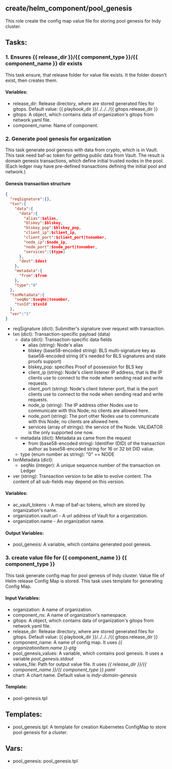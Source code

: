 ## create/helm_component/pool_genesis
This role create the config map value file for storing pool genesis for Indy cluster.

## Tasks:
### 1. Ensures {{ release_dir }}/{{ component_type }}/{{ component_name }} dir exists
This task ensure, that release folder for value file exists.
It the folder doesn't exist, then creates them.

#### Variables:
 - release_dir: Release directory, where are stored generated files for gitops. Default value: {{ playbook_dir }}/../../../{{ gitops.release_dir }}
 - gitops: A object, which contains data of organization's gitops from network.yaml file.
 - component_name: Name of component.

### 2. Generate pool genesis for organization
This task generate pool genesis with data from crypto, which is in Vault.
This task need baf-ac token for getting public data from Vault.
The result is domain genesis transactions, which define initial trusted nodes in the pool.
(Each ledger may have pre-defined transactions defining the initial pool and network.)

#### Genesis transaction structure
```json
{
  "reqSignature":{},
  "txn":{
    "data":{
      "data":{
        "alias":$alias,
        "blskey":$blskey,
        "blskey_pop":$blskey_pop,
        "client_ip":$client_ip,
        "client_port":$client_port|tonumber,
        "node_ip":$node_ip,
        "node_port":$node_port|tonumber,
        "services":[$type]
      },
      "dest":$dest
    },
    "metadata":{
      "from":$from
    },
    "type":"0"
  },
  "txnMetadata":{
    "seqNo":$seqNo|tonumber,
    "txnId":$txnId
  },
  "ver":"1"
}
```
- reqSignature (dict): Submitter's signature over request with transaction.
- txn (dict): Transaction-specific payload (data)
    - data (dict): Transaction-specific data fields
        - alias (string): Node's alias
        - blskey (base58-encoded string): BLS multi-signature key as base58-encoded string (it's needed for BLS signatures and state proofs support)
        - blskey_pop: specifies Proof of possession for BLS key
        - client_ip (string): Node's client listener IP address, that is the IP clients use to connect to the node when sending read and write requests.
        - client_port (string): Node's client listener port, that is the port clients use to connect to the node when sending read and write requests.
        - node_ip (string): The IP address other Nodes use to communicate with this Node; no clients are allowed here.
        - node_port (string): The port other Nodes use to communicate with this Node; no clients are allowed here.
        - services (array of strings): the service of the Node. VALIDATOR is the only supported one now.
    - metadata (dict): Metadata as came from the request
        - from (base58-encoded string): Identifier (DID) of the transaction author as base58-encoded string for 16 or 32 bit DID value.
    - type (enum number as string): "0" == NODE
- txnMetadata (dict):
    - seqNo (integer): A unique sequence number of the transaction on Ledger
- ver (string): Transaction version to be able to evolve content. The content of all sub-fields may depend on this version.

#### Variables:
 - ac_vault_tokens - A map of baf-ac tokens, which are stored by organization's name.
 - organization.vault.url - A url address of Vault for a organization.
 - organization.name - An organization name.

#### Output Variables:
 - pool_genesis: A variable, which contains generated pool genesis.

### 3. create value file for {{ component_name }} {{ component_type }}
This task generate config map for pool genesis of Indy cluster.
Value file of Helm release Config Map is stored.
This task uses template for generating Config Map.

#### Input Variables:
 - organization: A name of organization.
 - component_ns: A name of organization's namespace.
 - gitops: A object, which contains data of organization's gitops from network.yaml file.
 - release_dir: Release directory, where are stored generated files for gitops. Default value: {{ playbook_dir }}/../../../{{ gitops.release_dir }}
 - component_name: A name of config map. It uses *{{ organizationItem.name }}-ptg*
 - pool_genesis_values: A variable, which contains pool genesis. It uses a variable *pool_genesis.stdout* 
 - values_file: Path for output value file. It uses *{{ release_dir }}/{{ component_name }}/{{ component_type }}.yaml*
 - chart: A chart name. Default value is *indy-domain-genesis* 

#### Template:
 - pool-genesis.tpl

## Templates:
 - pool_genesis.tpl: A template for creation Kubernetes ConfigMap to store pool genesis for a cluster.

## Vars:
 - pool_genesis: pool_genesis.tpl